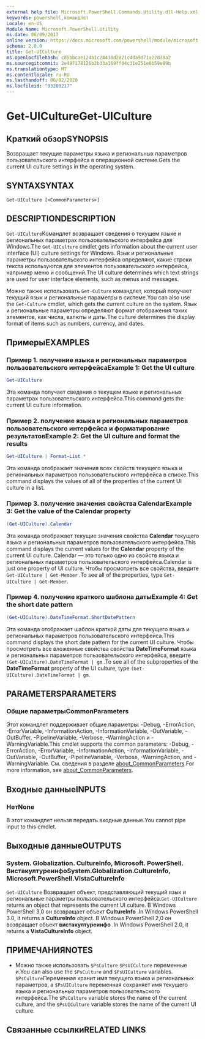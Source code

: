 ```yaml
---
external help file: Microsoft.PowerShell.Commands.Utility.dll-Help.xml
keywords: powershell,командлет
Locale: en-US
Module Name: Microsoft.PowerShell.Utility
ms.date: 06/09/2017
online version: https://docs.microsoft.com/powershell/module/microsoft.powershell.utility/get-uiculture?view=powershell-7&WT.mc_id=ps-gethelp
schema: 2.0.0
title: Get-UICulture
ms.openlocfilehash: cd5bbcae124b1c24438d2821c4da9d71a22d38a2
ms.sourcegitcommit: 2e497178126b2b33a169ff04c31e251e0b59e89b
ms.translationtype: MT
ms.contentlocale: ru-RU
ms.lasthandoff: 06/02/2020
ms.locfileid: "93209217"
---
```

# <span data-ttu-id="8fcfe-103">Get-UICulture</span><span class="sxs-lookup"><span data-stu-id="8fcfe-103">Get-UICulture</span></span>

## <span data-ttu-id="8fcfe-104">Краткий обзор</span><span class="sxs-lookup"><span data-stu-id="8fcfe-104">SYNOPSIS</span></span>
<span data-ttu-id="8fcfe-105">Возвращает текущие параметры языка и региональных параметров пользовательского интерфейса в операционной системе.</span><span class="sxs-lookup"><span data-stu-id="8fcfe-105">Gets the current UI culture settings in the operating system.</span></span>

## <span data-ttu-id="8fcfe-106">SYNTAX</span><span class="sxs-lookup"><span data-stu-id="8fcfe-106">SYNTAX</span></span>

```
Get-UICulture [<CommonParameters>]
```

## <span data-ttu-id="8fcfe-107">DESCRIPTION</span><span class="sxs-lookup"><span data-stu-id="8fcfe-107">DESCRIPTION</span></span>

<span data-ttu-id="8fcfe-108">`Get-UICulture`Командлет возвращает сведения о текущем языке и региональных параметрах пользовательского интерфейса для Windows.</span><span class="sxs-lookup"><span data-stu-id="8fcfe-108">The `Get-UICulture` cmdlet gets information about the current user interface (UI) culture settings for Windows.</span></span>
<span data-ttu-id="8fcfe-109">Язык и региональные параметры пользовательского интерфейса определяют, какие строки текста используются для элементов пользовательского интерфейса, например меню и сообщений.</span><span class="sxs-lookup"><span data-stu-id="8fcfe-109">The UI culture determines which text strings are used for user interface elements, such as menus and messages.</span></span>

<span data-ttu-id="8fcfe-110">Можно также использовать `Get-Culture` командлет, который получает текущий язык и региональные параметры в системе.</span><span class="sxs-lookup"><span data-stu-id="8fcfe-110">You can also use the `Get-Culture` cmdlet, which gets the current culture on the system.</span></span>
<span data-ttu-id="8fcfe-111">Язык и региональные параметры определяют формат отображения таких элементов, как числа, валюты и даты.</span><span class="sxs-lookup"><span data-stu-id="8fcfe-111">The culture determines the display format of items such as numbers, currency, and dates.</span></span>

## <span data-ttu-id="8fcfe-112">Примеры</span><span class="sxs-lookup"><span data-stu-id="8fcfe-112">EXAMPLES</span></span>

### <span data-ttu-id="8fcfe-113">Пример 1. получение языка и региональных параметров пользовательского интерфейса</span><span class="sxs-lookup"><span data-stu-id="8fcfe-113">Example 1: Get the UI culture</span></span>

```powershell
Get-UICulture
```

<span data-ttu-id="8fcfe-114">Эта команда получает сведения о текущем языке и региональных параметрах пользовательского интерфейса.</span><span class="sxs-lookup"><span data-stu-id="8fcfe-114">This command gets the current UI culture information.</span></span>

### <span data-ttu-id="8fcfe-115">Пример 2. получение языка и региональных параметров пользовательского интерфейса и форматирование результатов</span><span class="sxs-lookup"><span data-stu-id="8fcfe-115">Example 2: Get the UI culture and format the results</span></span>

```powershell
Get-UICulture | Format-List *
```

<span data-ttu-id="8fcfe-116">Эта команда отображает значения всех свойств текущего языка и региональных параметров пользовательского интерфейса в списке.</span><span class="sxs-lookup"><span data-stu-id="8fcfe-116">This command displays the values of all of the properties of the current UI culture in a list.</span></span>

### <span data-ttu-id="8fcfe-117">Пример 3. получение значения свойства Calendar</span><span class="sxs-lookup"><span data-stu-id="8fcfe-117">Example 3: Get the value of the Calendar property</span></span>

```powershell
(Get-UICulture).Calendar
```

<span data-ttu-id="8fcfe-118">Эта команда отображает текущие значения свойства **Calendar** текущего языка и региональных параметров пользовательского интерфейса.</span><span class="sxs-lookup"><span data-stu-id="8fcfe-118">This command displays the current values for the **Calendar** property of the current UI culture.</span></span>
<span data-ttu-id="8fcfe-119">Calendar — это только одно из свойств языка и региональных параметров пользовательского интерфейса.</span><span class="sxs-lookup"><span data-stu-id="8fcfe-119">Calendar is just one property of UI culture.</span></span>
<span data-ttu-id="8fcfe-120">Чтобы просмотреть все свойства, введите `Get-UICulture | Get-Member` .</span><span class="sxs-lookup"><span data-stu-id="8fcfe-120">To see all of the properties, type `Get-UICulture | Get-Member`.</span></span>

### <span data-ttu-id="8fcfe-121">Пример 4. получение краткого шаблона даты</span><span class="sxs-lookup"><span data-stu-id="8fcfe-121">Example 4: Get the short date pattern</span></span>

```powershell
(Get-UICulture).DateTimeFormat.ShortDatePattern
```

<span data-ttu-id="8fcfe-122">Эта команда отображает шаблон краткой даты для текущего языка и региональных параметров пользовательского интерфейса.</span><span class="sxs-lookup"><span data-stu-id="8fcfe-122">This command displays the short date pattern for the current UI culture.</span></span>
<span data-ttu-id="8fcfe-123">Чтобы просмотреть все вложенные свойства свойства **DateTimeFormat** языка и региональных параметров пользовательского интерфейса, введите `(Get-UICulture).DateTimeFormat | gm` .</span><span class="sxs-lookup"><span data-stu-id="8fcfe-123">To see all of the subproperties of the **DateTimeFormat** property of the UI culture, type `(Get-UICulture).DateTimeFormat | gm`.</span></span>

## <span data-ttu-id="8fcfe-124">PARAMETERS</span><span class="sxs-lookup"><span data-stu-id="8fcfe-124">PARAMETERS</span></span>

### <span data-ttu-id="8fcfe-125">Общие параметры</span><span class="sxs-lookup"><span data-stu-id="8fcfe-125">CommonParameters</span></span>

<span data-ttu-id="8fcfe-126">Этот командлет поддерживает общие параметры: -Debug, -ErrorAction, -ErrorVariable, -InformationAction, -InformationVariable, -OutVariable, -OutBuffer, -PipelineVariable, -Verbose, -WarningAction и -WarningVariable.</span><span class="sxs-lookup"><span data-stu-id="8fcfe-126">This cmdlet supports the common parameters: -Debug, -ErrorAction, -ErrorVariable, -InformationAction, -InformationVariable, -OutVariable, -OutBuffer, -PipelineVariable, -Verbose, -WarningAction, and -WarningVariable.</span></span> <span data-ttu-id="8fcfe-127">См. сведения в разделе [about_CommonParameters](../Microsoft.PowerShell.Core/About/about_CommonParameters.md).</span><span class="sxs-lookup"><span data-stu-id="8fcfe-127">For more information, see [about_CommonParameters](../Microsoft.PowerShell.Core/About/about_CommonParameters.md).</span></span>

## <span data-ttu-id="8fcfe-128">Входные данные</span><span class="sxs-lookup"><span data-stu-id="8fcfe-128">INPUTS</span></span>

### <span data-ttu-id="8fcfe-129">Нет</span><span class="sxs-lookup"><span data-stu-id="8fcfe-129">None</span></span>

<span data-ttu-id="8fcfe-130">В этот командлет нельзя передать входные данные.</span><span class="sxs-lookup"><span data-stu-id="8fcfe-130">You cannot pipe input to this cmdlet.</span></span>

## <span data-ttu-id="8fcfe-131">Выходные данные</span><span class="sxs-lookup"><span data-stu-id="8fcfe-131">OUTPUTS</span></span>

### <span data-ttu-id="8fcfe-132">System. Globalization. CultureInfo, Microsoft. PowerShell. Вистакултуреинфо</span><span class="sxs-lookup"><span data-stu-id="8fcfe-132">System.Globalization.CultureInfo, Microsoft.PowerShell.VistaCultureInfo</span></span>

<span data-ttu-id="8fcfe-133">`Get-UICulture` Возвращает объект, представляющий текущий язык и региональные параметры пользовательского интерфейса.</span><span class="sxs-lookup"><span data-stu-id="8fcfe-133">`Get-UICulture` returns an object that represents the current UI culture.</span></span>
<span data-ttu-id="8fcfe-134">В Windows PowerShell 3,0 он возвращает объект **CultureInfo** .</span><span class="sxs-lookup"><span data-stu-id="8fcfe-134">In Windows PowerShell 3.0, it returns a **CultureInfo** object.</span></span>
<span data-ttu-id="8fcfe-135">В Windows PowerShell 2,0 он возвращает объект **вистакултуреинфо** .</span><span class="sxs-lookup"><span data-stu-id="8fcfe-135">In Windows PowerShell 2.0, it returns a **VistaCultureInfo** object.</span></span>

## <span data-ttu-id="8fcfe-136">ПРИМЕЧАНИЯ</span><span class="sxs-lookup"><span data-stu-id="8fcfe-136">NOTES</span></span>

- <span data-ttu-id="8fcfe-137">Можно также использовать `$PsCulture` `$PsUICulture` переменные и.</span><span class="sxs-lookup"><span data-stu-id="8fcfe-137">You can also use the `$PsCulture` and `$PsUICulture` variables.</span></span> <span data-ttu-id="8fcfe-138">`$PsCulture`Переменная хранит имя текущего языка и региональных параметров, а `$PsUICulture` переменная сохраняет имя текущего языка и региональных параметров пользовательского интерфейса.</span><span class="sxs-lookup"><span data-stu-id="8fcfe-138">The `$PsCulture` variable stores the name of the current culture, and the `$PsUICulture` variable stores the name of the current UI culture.</span></span>

## <span data-ttu-id="8fcfe-139">Связанные ссылки</span><span class="sxs-lookup"><span data-stu-id="8fcfe-139">RELATED LINKS</span></span>
